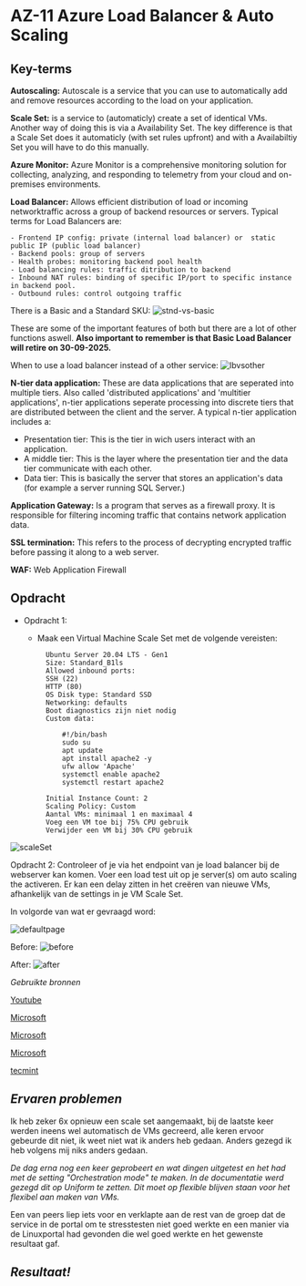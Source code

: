 **AZ-11 Azure Load Balancer & Auto Scaling**
===
**Key-terms**
---

**Autoscaling:** Autoscale is a service that you can use to automatically add and remove resources according to the load on your application.

**Scale Set:** is a service to (automaticly) create a set of identical VMs. Another way of doing this is via a Availability Set. The key difference is that a Scale Set does it automaticly (with set rules upfront) and with a Availabiltiy Set you will have to do this manually.

**Azure Monitor:** Azure Monitor is a comprehensive monitoring solution for collecting, analyzing, and responding to telemetry from your cloud and on-premises environments.

**Load Balancer:** Allows efficient distribution of load or incoming networktraffic across a group of backend resources or servers. Typical terms for Load Balancers are:

    - Frontend IP config: private (internal load balancer) or  static public IP (public load balancer) 
    - Backend pools: group of servers
    - Health probes: monitoring backend pool health
    - Load balancing rules: traffic ditribution to backend
    - Inbound NAT rules: binding of specific IP/port to specific instance in backend pool.
    - Outbound rules: control outgoing traffic

There is a Basic and a Standard SKU:
![stnd-vs-basic](../../00_includes/AZ-11/stndrd-vs-basic.png)

These are some of the important features of both but there are a lot of other functions aswell. **Also important to remember is that Basic Load Balancer will retire on 30-09-2025.**

When to use a load balancer instead of a other service:
![lbvsother](../../00_includes/AZ-11/LB-vs-other.png)

**N-tier data application:**  These are data applications that are seperated into multiple tiers. Also called 'distributed applications' and 'multitier applications', n-tier applications seperate processing into discrete tiers that are distributed between the client and the server. A typical n-tier application includes a: 
- Presentation tier: This is the tier in wich users interact with an application.
- A middle tier: This is the layer where the presentation tier and the data tier communicate with each other.
- Data tier: This is basically the server that stores an application's data (for example a server running SQL Server.)

**Application Gateway:** Is a program that serves as a firewall proxy. It is responsible for filtering incoming traffic that contains network application data.

**SSL termination:** This refers to the process of decrypting encrypted traffic before passing it along to a web server.

**WAF:** Web Application Firewall


**Opdracht**
---
- Opdracht 1:

    - Maak een Virtual Machine Scale Set met de volgende vereisten:

            Ubuntu Server 20.04 LTS - Gen1
            Size: Standard_B1ls
            Allowed inbound ports:
            SSH (22)
            HTTP (80)
            OS Disk type: Standard SSD
            Networking: defaults
            Boot diagnostics zijn niet nodig
            Custom data:

                #!/bin/bash
                sudo su
                apt update
                apt install apache2 -y
                ufw allow 'Apache'
                systemctl enable apache2
                systemctl restart apache2

            Initial Instance Count: 2
            Scaling Policy: Custom
            Aantal VMs: minimaal 1 en maximaal 4
            Voeg een VM toe bij 75% CPU gebruik
            Verwijder een VM bij 30% CPU gebruik

![scaleSet](../../00_includes/AZ-11/scaleSet.png)

Opdracht 2:
Controleer of je via het endpoint van je load balancer bij de webserver kan komen.
Voer een load test uit op je server(s) om auto scaling the activeren. Er kan een delay zitten in het creëren van nieuwe VMs, afhankelijk van de settings in je VM Scale Set.

In volgorde van wat er gevraagd word:

![defaultpage](../../00_includes/AZ-11/defaultpage.png)

Before:
![before](../../00_includes/AZ-11/before.png)

After:
![after](../../00_includes/AZ-11/autocreatenew.png)

*Gebruikte bronnen*

[Youtube](https://www.youtube.com/watch?v=T7XU6Lz8lJw)

[Microsoft](https://learn.microsoft.com/en-us/visualstudio/data-tools/n-tier-data-applications-overview?view=vs-2022)

[Microsoft](https://learn.microsoft.com/en-us/azure/virtual-machine-scale-sets/quick-create-portal)

[Microsoft](https://learn.microsoft.com/en-us/azure/azure-monitor/autoscale/autoscale-overview)

[tecmint](https://www.tecmint.com/linux-cpu-load-stress-test-with-stress-ng-tool/)

*Ervaren problemen*
---
Ik heb zeker 6x opnieuw een scale set aangemaakt, bij de laatste keer werden ineens wel automatisch de VMs gecreerd, alle keren ervoor gebeurde dit niet, ik weet niet wat ik anders heb gedaan. Anders gezegd ik heb volgens mij niks anders gedaan. 

*De dag erna nog een keer geprobeert en wat dingen uitgetest en het had met de setting "Orchestration mode" te maken. In de documentatie werd gezegd dit op Uniform te zetten. Dit moet op flexible blijven staan voor het flexibel aan maken van VMs.*

Een van peers liep iets voor en verklapte aan de rest van de groep dat de service in de portal om te stresstesten niet goed werkte en een manier via de Linuxportal had gevonden die wel goed werkte en het gewenste resultaat gaf.

*Resultaat!*
---

